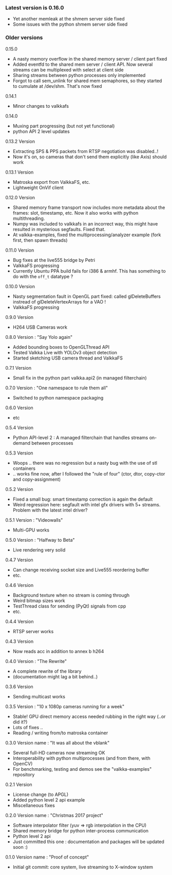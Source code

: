 ### Latest version is 0.16.0
- Yet another memleak at the shmem server side fixed
- Some issues with the python shmem server side fixed

### Older versions

0.15.0
- A nasty memory overflow in the shared memory server / client part fixed
- Added eventfd to the shared mem server / client API.  Now several streams can be multiplexed with select at client side
- Sharing streams between python processes only implemented
- Forgot to call sem_unlink for shared mem semaphores, so they started to cumulate at /dev/shm.  That's now fixed

0.14.1
- Minor changes to valkkafs

0.14.0
- Muxing part progressing (but not yet functional)
- python API 2 level updates

0.13.2 Version
- Extracting SPS & PPS packets from RTSP negotiation was disabled..!
- Now it's on, so cameras that don't send them explicitly (like Axis) should work

0.13.1 Version
- Matroska export from ValkkaFS, etc.
- Lightweight OnVif client

0.12.0 Version
- Shared memory frame transport now includes more metadata about the frames: slot, timestamp, etc.  Now it also works with python multithreading.
- Numpy was included to valkkafs in an incorrect way, this might have resulted in mysterious segfaults.  Fixed that.
- At valkka-examples, fixed the multiprocessing/analyzer example (fork first, then spawn threads)

0.11.0 Version
- Bug fixes at the live555 bridge by Petri
- ValkkaFS progressing
- Currently Ubuntu PPA build fails for i386 & armhf.  This has something to do with the ```off_t``` datatype ?

0.10.0 Version
- Nasty segmentation fault in OpenGL part fixed: called glDeleteBuffers instread of glDeleteVertexArrays for a VAO !
- ValkkaFS progressing

0.9.0 Version
- H264 USB Cameras work

0.8.0 Version : "Say Yolo again"
- Added bounding boxes to OpenGLThread API
- Tested Valkka Live with YOLOv3 object detection
- Started sketching USB camera thread and ValkkaFS

0.7.1 Version
- Small fix in the python part valkka.api2 (in managed filterchain)

0.7.0 Version : "One namespace to rule them all"
- Switched to python namespace packaging

0.6.0 Version
- etc

0.5.4 Version
- Python API-level 2 : A managed filterchain that handles streams on-demand between processes

0.5.3 Version
- Woops .. there was no regression but a nasty bug with the use of stl containers
- .. works fine now, after I followed the "rule of four" (ctor, dtor, copy-ctor and copy-assignment)

0.5.2 Version
- Fixed a small bug: smart timestamp correction is again the default
- Weird regression here: segfault with intel gfx drivers with 5+ streams.  Problem with the latest intel driver?

0.5.1 Version : "Videowalls"
- Multi-GPU works

0.5.0 Version : "Halfway to Beta"
- Live rendering very solid

0.4.7 Version
- Can change receiving socket size and Live555 reordering buffer
- etc.

0.4.6 Version
- Background texture when no stream is coming through
- Weird bitmap sizes work
- TestThread class for sending (PyQt) signals from cpp
- etc.

0.4.4 Version
- RTSP server works

0.4.3 Version
- Now reads acc in addition to annex b h264

0.4.0 Version : "The Rewrite"
- A complete rewrite of the library
- (documentation might lag a bit behind..)

0.3.6 Version
- Sending multicast works

0.3.5 Version : "10 x 1080p cameras running for a week"
- Stable!  GPU direct memory access needed rubbing in the right way (..or did it?)
- Lots of fixes ..
- Reading / writing from/to matroska container

0.3.0 Version name : "It was all about the vblank"
- Several full-HD cameras now streaming OK
- Interoperability with python multiprocesses (and from there, with OpenCV)
- For benchmarking, testing and demos see the "valkka-examples" repository

0.2.1 Version
- License change (to APGL)
- Added python level 2 api example
- Miscellaneous fixes

0.2.0 Version name : "Christmas 2017 project"
- Software interpolator filter (yuv => rgb interpolation in the CPU)
- Shared memory bridge for python inter-process communication
- Python level 2 api
- Just committed this one : documentation and packages will be updated soon :)

0.1.0 Version name : "Proof of concept"
- Initial git commit: core system, live streaming to X-window system 
